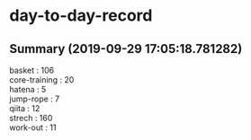 # day-to-day-record  
## Summary  (2019-09-29 17:05:18.781282)  
basket : 106  
core-training : 20  
hatena : 5  
jump-rope : 7  
qiita : 12  
strech : 160  
work-out : 11  
